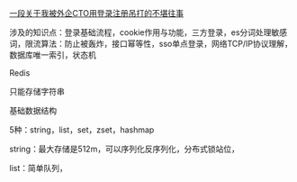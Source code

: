 [一段关于我被外企CTO用登录注册吊打的不堪往事](https://juejin.cn/post/7204715616283836473)

涉及的知识点：登录基础流程，cookie作用与功能，三方登录，es分词处理敏感词，限流算法：防止被轰炸，接口幂等性，sso单点登录，网络TCP/IP协议理解，数据库唯一索引，状态机





Redis

只能存储字符串

基础数据结构

5种：string，list，set，zset，hashmap

string：最大存储是512m，可以序列化反序列化，分布式锁站位，

list：简单队列，


